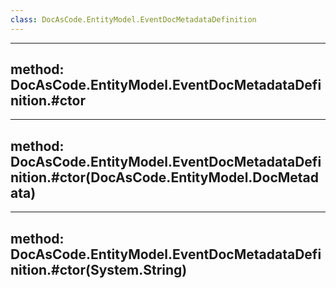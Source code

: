 ```yaml
---
class: DocAsCode.EntityModel.EventDocMetadataDefinition
---
```


---
method: DocAsCode.EntityModel.EventDocMetadataDefinition.#ctor
---

---
method: DocAsCode.EntityModel.EventDocMetadataDefinition.#ctor(DocAsCode.EntityModel.DocMetadata)
---

---
method: DocAsCode.EntityModel.EventDocMetadataDefinition.#ctor(System.String)
---

